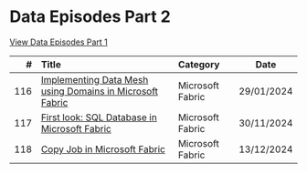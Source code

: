 # Data Episodes Part 2

[View Data Episodes Part 1](https://github.com/antonchgr/episodes)

| # | Title | Category | Date |
| ---: | :--- | :--- | :---: |
| 116 | [Implementing Data Mesh using Domains in Microsoft Fabric](https://github.com/antonchgr/dataepisodes2024/tree/main/E116) | Microsoft Fabric | 29/01/2024 |
| 117 | [First look: SQL Database in Microsoft Fabric](https://github.com/antonchgr/dataepisodes2024/tree/main/E117) | Microsoft Fabric | 30/11/2024 |
| 118 | [Copy Job in Microsoft Fabric](https://github.com/antonchgr/dataepisodes2024/tree/main/E118) | Microsoft Fabric | 13/12/2024 |
